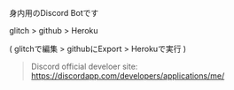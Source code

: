 身内用のDiscord Botです

glitch > github > Heroku

( glitchで編集 > githubにExport > Herokuで実行 )

> Discord official develoer site: https://discordapp.com/developers/applications/me/
